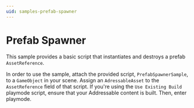 ```yaml
---
uid: samples-prefab-spawner
---
```

# Prefab Spawner

This sample provides a basic script that instantiates and destroys a prefab `AssetReference`.

In order to use the sample, attach the provided script, `PrefabSpawnerSample`, to a `GameObject` in your scene.  Assign an `AdressableAsset` to the `AssetReference` field of that script.  If you're using the `Use Existing Build` playmode script, ensure that your Addressable content is built.  Then, enter playmode.